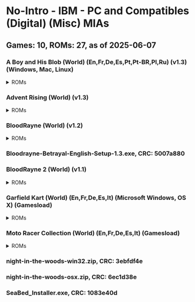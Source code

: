 # No-Intro - IBM - PC and Compatibles (Digital) (Misc) MIAs
## Games: 10, ROMs: 27, as of 2025-06-07

### A Boy and His Blob (World) (En,Fr,De,Es,Pt,Pt-BR,Pl,Ru) (v1.3) (Windows, Mac, Linux)
<details>
<summary>ROMs</summary>

- A-Boy-and-His-Blob-1.0.dmg, CRC: 0f2428cb
- A-Boy-And-His-Blob-1.0.tar.gz, CRC: deb7f09a
- A-Boy-and-His-Blob-English-Setup-1.3.exe, CRC: 464ce62f
</details>

### Advent Rising (World) (v1.3)
<details>
<summary>ROMs</summary>

- Advent-Rising-Artwork-1.0.zip, CRC: 18431946
- Advent-Rising-English-Setup-1.3-1.bin, CRC: c603e987
- Advent-Rising-English-Setup-1.3-2.bin, CRC: 339044e2
- Advent-Rising-English-Setup-1.3-3.bin, CRC: a9d90c21
- Advent-Rising-English-Setup-1.3-4.bin, CRC: c6a7d224
- Advent-Rising-English-Setup-1.3.exe, CRC: 3363d81d
- Advent-Rising-Making-Of-Video-1.0.zip, CRC: 9a4bb801
- Advent-Rising-Manual-1.0.pdf, CRC: 83a0b6f0
- Advent-Rising-MP3-Soundtrack-1.0.zip, CRC: d74726d4
</details>

### BloodRayne (World) (v1.2)
<details>
<summary>ROMs</summary>

- BloodRayne-1-Artwork-1.0.zip, CRC: 20dd787d
- BloodRayne-1-MP3-Soundtrack-1.0.zip, CRC: 60f6dbbe
- BloodRayne-English-Setup-1.2.exe, CRC: dbf09c31
</details>

### Bloodrayne-Betrayal-English-Setup-1.3.exe, CRC: 5007a880
### BloodRayne 2 (World) (v1.1)
<details>
<summary>ROMs</summary>

- BloodRayne-2-Artwork-1.0.zip, CRC: b110fcda
- BloodRayne-2-English-Setup-1.1.exe, CRC: 75c244e8
- BloodRayne-2-MP3-Soundtrack-1.0.zip, CRC: 68be7972
- BloodRayne-2-Screensavers-1.0.zip, CRC: 8971021c
</details>

### Garfield Kart (World) (En,Fr,De,Es,It) (Microsoft Windows, OS X) (Gamesload)
<details>
<summary>ROMs</summary>

- GarfieldKart_efgis.dmg, CRC: 613b5445
- GarfieldKart_efgis.exe, CRC: 0d40f370
</details>

### Moto Racer Collection (World) (En,Fr,De,Es,It) (Gamesload)
<details>
<summary>ROMs</summary>

- MotoRacerCollection_efgis-1.bin, CRC: 71dda594
- MotoRacerCollection_efgis.exe, CRC: 8870e84c
</details>

### night-in-the-woods-win32.zip, CRC: 3ebfdf4e
### night-in-the-woods-osx.zip, CRC: 6ec1d38e
### SeaBed_Installer.exe, CRC: 1083e40d
